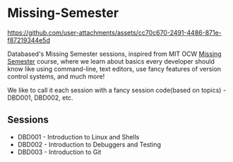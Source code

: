 # Missing-Semester


https://github.com/user-attachments/assets/cc70c670-2491-4486-871e-f87219344e5d


Databased's Missing Semester sessions, inspired from MIT OCW [Missing Semester](https://missing.csail.mit.edu) course, where we learn about basics every developer should know like using command-line, text editors, use fancy features of version control systems, and much more!

We like to call it each session with a fancy session code(based on topics) - DBD001, DBD002, etc.

## Sessions

- DBD001 - Introduction to Linux and Shells
- DBD002 - Introduction to Debuggers and Testing
- DBD003 - Introduction to Git
